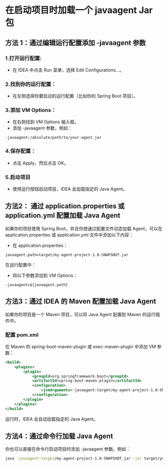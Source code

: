 # 在启动项目时加载一个 javaagent Jar 包
## 方法 1：通过编辑运行配置添加 -javaagent 参数
### 1.打开运行配置:
- 在 IDEA 中点击 Run 菜单，选择 Edit Configurations...。
### 2.找到你的运行配置：
- 在左侧选择你要启动的运行配置（比如你的 Spring Boot 项目）。
### 3.添加 VM Options：
- 在右侧找到 VM Options 输入框。
- 添加 -javaagent 参数，例如：
```text
-javaagent:/absolute/path/to/your-agent.jar
```
### 4.保存配置：
- 点击 Apply，然后点击 OK。
### 5.启动项目
- 使用运行按钮启动项目，IDEA 会加载指定的 Java Agent。

## 方法2： 通过 application.properties 或 application.yml 配置加载 Java Agent
如果你的项目使用 Spring Boot，并且你想通过配置文件动态加载 Agent，可以在 application.properties 或 application.yml 文件中添加以下内容： 
- 在 application.properties：
```properties
javaagent.path=target/my-agent-project-1.0-SNAPSHOT.jar
```
在运行配置中：
- 将以下参数添加到 VM Options：
```text
-javaagent=${javaagent.path}
```

## 方法3：通过 IDEA 的 Maven 配置加载 Java Agent
如果你的项目是一个 Maven 项目，可以将 Java Agent 配置到 Maven 的运行插件中。
### 配置 pom.xml
在 Maven 的 spring-boot-maven-plugin 或 exec-maven-plugin 中添加 VM 参数：
```xml
<build>
    <plugins>
        <plugin>
            <groupId>org.springframework.boot</groupId>
            <artifactId>spring-boot-maven-plugin</artifactId>
            <configuration>
                <jvmArguments>-javaagent:target/my-agent-project-1.0-SNAPSHOT.jar</jvmArguments>
            </configuration>
        </plugin>
    </plugins>
</build>
```
运行时，IDEA 会自动加载指定的 Java Agent。

## 方法4：通过命令行加载 Java Agent
你也可以直接在命令行启动项目时添加 -javaagent 参数。例如：
```bash
java -javaagent:target/my-agent-project-1.0-SNAPSHOT.jar -jar target/your-spring-boot-app.jar
```